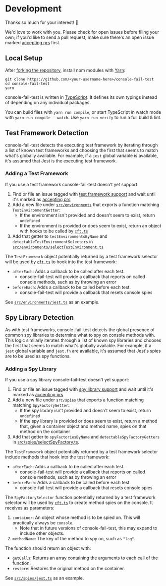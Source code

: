 # Development

Thanks so much for your interest! 🙌

We'd love to work with you.
Please check for open issues before filing your own; if you'd like to send a pull request, make sure there's an open issue marked [accepting prs](https://github.com/JoshuaKGoldberg/console-fail-test/labels/accepting%20prs) first.

## Local Setup

After [forking the repository](https://help.github.com/en/articles/fork-a-repo), install npm modules with [Yarn](https://yarnpkg.com):

```shell
git clone https://github.com/<your-username-here>/console-fail-test
cd console-fail-test
yarn
```

console-fail-test is written in [TypeScript](https://github.com/Microsoft/TypeScript).
It defines its own typings instead of depending on any individual packages'.

You can build files with `yarn run compile`, or start TypeScript in watch mode with `yarn run compile --watch`.
Use `yarn run verify` to run a full build & lint.

## Test Framework Detection

console-fail-test detects the executing test framework by iterating through a list of known test frameworks and choosing the first that seems to match what's globally available.
For example, if a `jest` global variable is available, it's assumed that Jest is the executing test framework.

### Adding a Test Framework

If you use a test framework console-fail-test doesn't yet support:

1. Find or file an issue tagged with [test framework support](https://github.com/JoshuaKGoldberg/console-fail-test/issues?q=is%3Aissue+is%3Aopen+label%3A%22test+framework+support%22) and wait until it's marked as [accepting prs](https://github.com/JoshuaKGoldberg/console-fail-test/labels/accepting%20prs)
2. Add a new file under [`src/environments`](../src/environments) that exports a function matching `TestEnvironmentGetter`:
   - If the environment isn't provided and doesn't seem to exist, return `undefined`
   - If the environment is provided or does seem to exist, return an object with hooks to be called by [`cft.ts`](../src/cft.ts)
3. Add that getter to `testEnvironmentsByName` and `detectableTestEnvironmentSelectors` in [`src/environments/selectTestEnvironment.ts`](../src/environments/selectTestEnvironment.ts)

The `TestFramework` object potentially returned by a test framework selector will be used by [`cft.ts`](../src/cft.ts) to hook into the test framework:

- `afterEach`: Adds a callback to be called after each test.
  - console-fail-test will provide a callback that reports on called console methods, such as by throwing an error
- `beforeEach`: Adds a callback to be called before each test.
  - console-fail-test will provide a callback that resets console spies

See [`src/environments/jest.ts`](../src/environments/jest.ts) as an example.

## Spy Library Detection

As with test frameworks, console-fail-test detects the global presence of common spy libraries to determine what to spy on console methods with.
This logic similarly iterates through a list of known spy libraries and chooses the first that seems to match what's globally available.
For example, if a `jest` global variable and `jest.fn` are available, it's assumed that Jest's spies are to be used as spy functions.

### Adding a Spy Library

If you use a spy library console-fail-test doesn't yet support:

1. Find or file an issue tagged with [spy library support](https://github.com/JoshuaKGoldberg/console-fail-test/issues?q=is%3Aissue+is%3Aopen+label%3A%22spy+library+support%22) and wait until it's marked as [accepting prs](https://github.com/JoshuaKGoldberg/console-fail-test/labels/accepting%20prs)
2. Add a new file under [`src/spies`](../src/spies) that exports a function matching matching `SpyFactoryGetter`:
   - If the spy library isn't provided and doesn't seem to exist, return `undefined`
   - If the spy library is provided or does seem to exist, return a method that, given a container object and method name, spies on that method on the container
3. Add that getter to `spyFactoriesByName` and `detectableSpyFactoryGetters` in [src/spies/selectSpyFactory.ts](../src/spies/selectSpyFactory.ts).

The `TestFramework` object potentially returned by a test framework selector include methods that hook into the test framework:

- `afterEach`: Adds a callback to be called after each test.
  - console-fail-test will provide a callback that reports on called console methods, such as by throwing an error
- `beforeEach`: Adds a callback to be called before each test.
  - console-fail-test will provide a callback that resets console spies

The `SpyFactorySelector` function potentially returned by a test framework selector will be used by [`cft.ts`](../src/cft.ts) to create method spies on the console.
It receives as parameters:

1. `container`: An object whose method is to be spied on. This will practically always be `console`.
   - Note that in future versions of console-fail-test, this may expand to include other objects.
2. `methodName`: The key of the method to spy on, such as `"log"`.

The function should return an object with:

- `getCalls`: Returns an array containing the arguments to each call of the function.
- `restore`: Restores the original method on the container.

See [`src/spies/jest.ts`](../src/spies/jest.ts) as an example.
